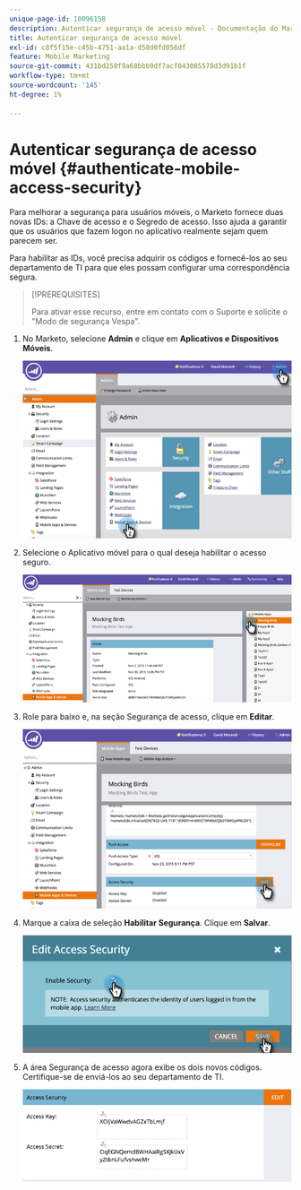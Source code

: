 ```yaml
---
unique-page-id: 10096158
description: Autenticar segurança de acesso móvel - Documentação do Marketo - Documentação do produto
title: Autenticar segurança de acesso móvel
exl-id: c8f5f15e-c45b-4751-aa1a-d58d0fd056df
feature: Mobile Marketing
source-git-commit: 431bd258f9a68bbb9df7acf043085578d3d91b1f
workflow-type: tm+mt
source-wordcount: '145'
ht-degree: 1%

---
```


# Autenticar segurança de acesso móvel {#authenticate-mobile-access-security}

Para melhorar a segurança para usuários móveis, o Marketo fornece duas novas IDs: a Chave de acesso e o Segredo de acesso. Isso ajuda a garantir que os usuários que fazem logon no aplicativo realmente sejam quem parecem ser.

Para habilitar as IDs, você precisa adquirir os códigos e fornecê-los ao seu departamento de TI para que eles possam configurar uma correspondência segura.

>[!PREREQUISITES]
>
>Para ativar esse recurso, entre em contato com o Suporte e solicite o &quot;Modo de segurança Vespa&quot;.

1. No Marketo, selecione **Admin** e clique em **Aplicativos e Dispositivos Móveis**.

   ![](assets/image2015-12-1-14-3a36-3a30.png)

1. Selecione o Aplicativo móvel para o qual deseja habilitar o acesso seguro.

   ![](assets/image2015-12-2-10-3a18-3a6.png)

1. Role para baixo e, na seção Segurança de acesso, clique em **Editar**.

   ![](assets/image2015-12-1-14-3a41-3a37.png)

1. Marque a caixa de seleção **Habilitar Segurança**. Clique em **Salvar**.

   ![](assets/image2015-12-1-14-3a54-3a0.png)

1. A área Segurança de acesso agora exibe os dois novos códigos. Certifique-se de enviá-los ao seu departamento de TI.

   ![](assets/image2015-12-1-14-3a57-3a34.png)
